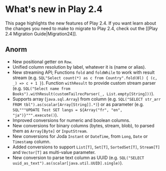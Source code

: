 <!--- Copyright (C) 2009-2015 Typesafe Inc. <http://www.typesafe.com> -->
# What's new in Play 2.4

This page highlights the new features of Play 2.4. If you want learn about the changes you need to make to migrate to Play 2.4, check out the [[Play 2.4 Migration Guide|Migration24]].

## Anorm

- New positional getter on `Row`.
- Unified column resolution by label, whatever it is (name or alias).
- New streaming API; Functions `fold` and `foldWhile` to work with result stream (e.g. `SQL"Select count(*) as c from Country".fold(0l) { (c, _) => c + 1 }`). Function `withResult` to provide custom stream parser (e.g. `SQL("Select name from Books").withResult(customTailrecParser(_, List.empty[String]))`).
- Supports array (`java.sql.Array`) from column (e.g. `SQL("SELECT str_arr FROM tbl").as(scalar[Array[String]].*)`) or as parameter (e.g. `SQL"""UPDATE Test SET langs = ${Array("fr", "en", "ja")}""".execute()`).
- Improved conversions for numeric and boolean columns.
- New conversions for binary columns (bytes, stream, blob), to parsed them as `Array[Byte]` or `InputStream`.
- New conversions for Joda `Instant` or `DateTime`, from `Long`, `Date` or `Timestamp` column.
- Added conversions to support `List[T]`, `Set[T]`, `SortedSet[T]`, `Stream[T]` and `Vector[T]` as multi-value parameter.
- New conversion to parse text column as UUID (e.g. `SQL("SELECT uuid_as_text").as(scalar[java.util.UUID].single)`).
